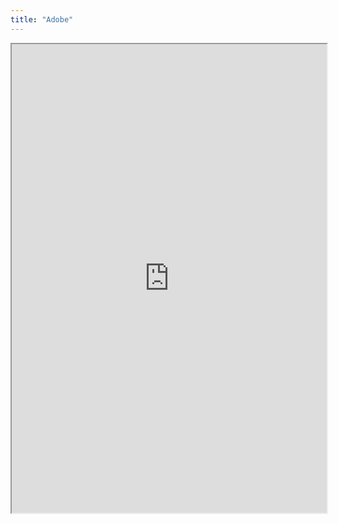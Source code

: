 ```yaml
---
title: "Adobe"
---
```




<iframe height="750" width="100%" src="https://ewelton.github.io/ktest/wiki.html#Adobe"></iframe>
